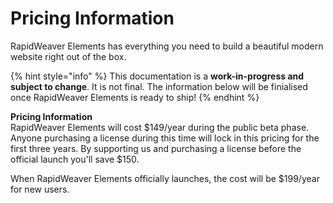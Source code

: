 # Pricing Information

RapidWeaver Elements has everything you need to build a beautiful modern website right out of the box.

{% hint style="info" %}
This documentation is a **work-in-progress and subject to change**. It is not final. The information below will be finialised once RapidWeaver Elements is ready to ship!
{% endhint %}

**Pricing Information**\
RapidWeaver Elements will cost $149/year during the public beta phase. Anyone purchasing a license during this time will lock in this pricing for the first three years. By supporting us and purchasing a license before the official launch you'll save $150.

When RapidWeaver Elements officially launches, the cost will be $199/year for new users.



